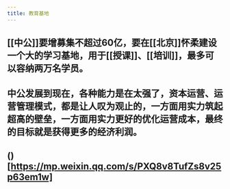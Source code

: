 ```yaml
---
title: 教育基地
---
```


## [[中公]]要增募集不超过60亿，要在[[北京]]怀柔建设一个大的学习基地，用于[[授课]]、[[培训]]，最多可以容纳两万名学员。
## 中公发展到现在，各种能力是在太强了，资本运营、运营管理模式，都是让人叹为观止的，一方面用实力筑起超高的壁垒，一方面用实力更好的优化运营成本，最终的目标就是获得更多的经济利润。
## ()[https://mp.weixin.qq.com/s/PXQ8v8TufZs8v25p63em1w]
